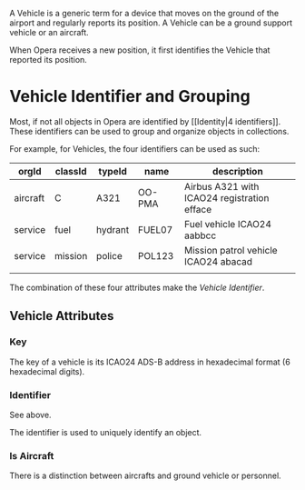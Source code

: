 A Vehicle is a generic term for a device that moves on the ground of the airport and regularly reports its position. A Vehicle can be a ground support vehicle or an aircraft.

When Opera receives a new position, it first identifies the Vehicle that reported its position.
# Vehicle Identifier and Grouping

Most, if not all objects in Opera are identified by [[Identity|4 identifiers]]. These identifiers can be used to group and organize objects in collections.

For example, for Vehicles, the four identifiers can be used as such:

| orgId    | classId | typeId  | name   | description                                 |
| -------- | ------- | ------- | ------ | ------------------------------------------- |
| aircraft | C       | A321    | OO-PMA | Airbus A321 with ICAO24 registration efface |
| service  | fuel    | hydrant | FUEL07 | Fuel vehicle ICAO24 aabbcc                  |
| service  | mission | police  | POL123 | Mission patrol vehicle ICAO24 abacad        |
|          |         |         |        |                                             |

The combination of these four attributes make the *Vehicle Identifier*.

## Vehicle Attributes

### Key

The key of a vehicle is its ICAO24 ADS-B address in hexadecimal format (6 hexadecimal digits).

### Identifier

See above.

The identifier is used to uniquely identify an object.

### Is Aircraft

There is a distinction between aircrafts and ground vehicle or personnel.

